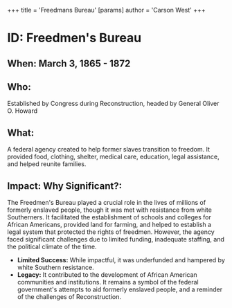 +++
 title = 'Freedmans Bureau'
[params]
	author = 'Carson West'
+++
# ID: Freedmen's Bureau 
## When: March 3, 1865 - 1872
## Who: 
Established by Congress during Reconstruction, headed by General Oliver O. Howard
## What: 
A federal agency created to help former slaves transition to freedom. It provided food, clothing, shelter, medical care, education, legal assistance, and helped reunite families.  
## Impact: Why Significant?: 
The Freedmen's Bureau played a crucial role in the lives of millions of formerly enslaved people, though it was met with resistance from white Southerners. It facilitated the establishment of schools and colleges for African Americans, provided land for farming, and helped to establish a legal system that protected the rights of freedmen. However, the agency faced significant challenges due to limited funding, inadequate staffing, and the  political climate of the time. 

* **Limited Success:** While impactful, it was underfunded and hampered by white Southern resistance.
* **Legacy:**  It contributed to the development of African American communities and institutions.  It remains a symbol of the federal government's attempts to aid formerly enslaved people, and a reminder of the challenges of Reconstruction. 
